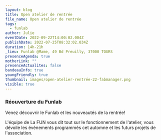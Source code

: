 ```yaml
---
layout: blog
title: Open atelier de rentrée
file_name: Open atelier de rentrée
tags:
  - funlab
author: Julie
eventDate: 2022-09-22T14:00:02.004Z
publishDate: 2022-07-25T08:32:02.034Z
duration: 14h-21h
_lieu: Funlab @Mame, 49 Bd Preuilly, 37000 TOURS
presenceAgenda: true
motherLink: ""
presenceActualites: false
bandeauInfo: true
youngFriendly: true
thumbnail: images/open-atelier-rentrée-22-fabmanager.png
visible: true
---
```

### Réouverture du Funlab

Venez découvrir le Funlab et les nouveautés de la rentrée! 

L'équipe de La FUN vous dit tout sur le fonctionnement de l'atelier, vous dévoile les évènements programmés cet automne et les futurs projets de l'association.
